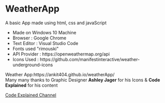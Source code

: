 # WeatherApp
A basic App made using html, css and javaScript <br>
<ul>
  <li>Made on Windows 10 Machine</li>
  <li>Browser : Google Chrome</li>
  <li>Text Editor : Visual Studio Code</li>
  <li>Fonts used "rimouski"</li>
  <li>API Provider : https://openweathermap.org/api</li>
  <li>Icons Used : https://github.com/manifestinteractive/weather-underground-icons</li>
</ul>
Weather App:https://ankit404.github.io/weatherApp/<br>
Many many thanks to Graphic Designer <b>Ashley Jager</b> for his Icons & <b>Code Explained</b> for his content

[Code Explained Channel](https://www.youtube.com/channel/UC8n8ftV94ZU_DJLOLtrpORA)

